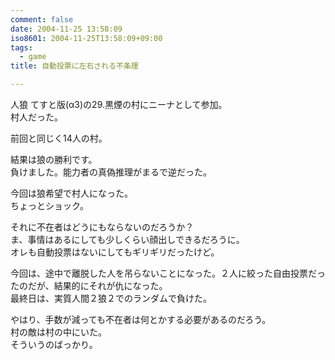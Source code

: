 ```yaml
---
comment: false
date: 2004-11-25 13:58:09
iso8601: 2004-11-25T13:58:09+09:00
tags:
  - game
title: 自動投票に左右される不条理

---
```


<div class="entry-body">
  <p>人狼 てすと版(α3)の29.黒煙の村にニーナとして参加。<br />
    村人だった。</p>

  <p>前回と同じく14人の村。</p>

  <p>結果は狼の勝利です。<br />
    負けました。能力者の真偽推理がまるで逆だった。</p>

  <p>今回は狼希望で村人になった。<br />
    ちょっとショック。</p>

  <p>それに不在者はどうにもならないのだろうか？<br />
    ま、事情はあるにしても少しくらい顔出しできるだろうに。<br />
    オレも自動投票はないにしてもギリギリだったけど。</p>

  <p>今回は、途中で離脱した人を吊らないことになった。２人に絞った自由投票だったのだが、結果的にそれが仇になった。<br />
    最終日は、実質人間２狼２でのランダムで負けた。</p>

  <p>やはり、手数が減っても不在者は何とかする必要があるのだろう。<br />
    村の敵は村の中にいた。<br />
    そういうのばっかり。</p>
</div>
